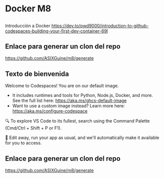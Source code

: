 # Docker M8
##
Introducción a Docker
https://dev.to/pwd9000/introduction-to-github-codespaces-building-your-first-dev-container-69l

## Enlace para generar un clon del repo
https://github.com/ASIXGuine/m8/generate

## Texto de bienvenida
Welcome to Codespaces! You are on our default image. 
   - It includes runtimes and tools for Python, Node.js, Docker, and more. See the full list here: https://aka.ms/ghcs-default-image
   - Want to use a custom image instead? Learn more here: https://aka.ms/configure-codespace

🔍 To explore VS Code to its fullest, search using the Command Palette (Cmd/Ctrl + Shift + P or F1).

📝 Edit away, run your app as usual, and we'll automatically make it available for you to access.

## Enlace para generar un clon del repo
https://github.com/ASIXGuine/m8/generate

